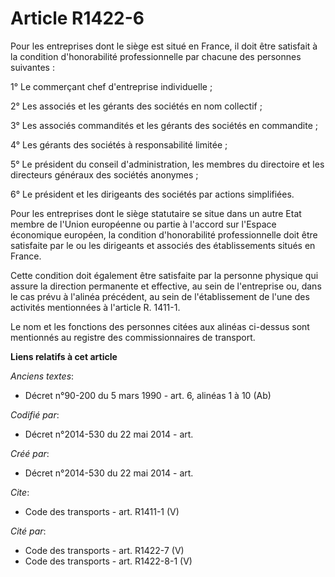 # Article R1422-6

Pour les entreprises dont le siège est situé en France, il doit être satisfait à la condition d'honorabilité professionnelle
par chacune des personnes suivantes : 

1° Le commerçant chef d'entreprise individuelle ; 

2° Les associés et les gérants des sociétés en nom collectif ; 

3° Les associés commandités et les gérants des sociétés en commandite ; 

4° Les gérants des sociétés à responsabilité limitée ; 

5° Le président du conseil d'administration, les membres du directoire et les directeurs généraux des sociétés anonymes ; 

6° Le président et les dirigeants des sociétés par actions simplifiées. 

Pour les entreprises dont le siège statutaire se situe dans un autre Etat membre de l'Union européenne ou partie à l'accord
sur l'Espace économique européen, la condition d'honorabilité professionnelle doit être satisfaite par le ou les dirigeants
et associés des établissements situés en France. 

Cette condition doit également être satisfaite par la personne physique qui assure la direction permanente et effective, au
sein de l'entreprise ou, dans le cas prévu à l'alinéa précédent, au sein de l'établissement de l'une des activités
mentionnées à l'article R. 1411-1. 

Le nom et les fonctions des personnes citées aux alinéas ci-dessus sont mentionnés au registre des commissionnaires de
transport.

**Liens relatifs à cet article**

_Anciens textes_:

  - Décret n°90-200 du 5 mars 1990 - art. 6, alinéas 1 à 10 (Ab)

_Codifié par_:

  - Décret n°2014-530 du 22 mai 2014 - art.

_Créé par_:

  - Décret n°2014-530 du 22 mai 2014 - art.

_Cite_:

  - Code des transports - art. R1411-1 (V)

_Cité par_:

  - Code des transports - art. R1422-7 (V)
  - Code des transports - art. R1422-8-1 (V)
